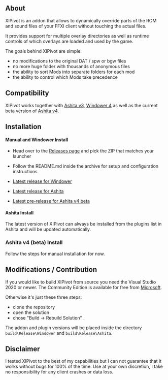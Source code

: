 ## About

XIPivot is an addon that allows to dynamically override parts of the ROM and sound
files of your FFXI client without touching the actual files.

It provides support for multiple overlay directories as well as runtime controls
of which overlays are loaded and used by the game.

The goals behind XIPivot are simple:

- no modifications to the original DAT / spw or bgw files
- no more huge folder with thousands of anonymous files
- the ability to sort Mods into separate folders for each mod
- the ability to control which Mods take precedence

## Compatibility

XIPivot works together with [Ashita v3](https://www.ashitaxi.com), [Windower 4](http://www.windower.net) as well as
the current beta version of [Ashita v4](https://github.com/AshitaXI/Ashita-v4beta).

## Installation

#### Manual and Windower Install

- Head over to the [Releases page](https://github.com/Shirk/XIPivot/releases) and pick the ZIP that matches your launcher
- Follow the README.md inside the archive  for setup and configuration instructions

- [Latest release for Windower](https://github.com/Shirk/XIPivot/releases/tag/v0.4.7)
- [Latest release for Ashita](https://github.com/Shirk/XIPivot/releases/tag/v0.4.7)
- [Latest pre-release for Ashita v4 beta](https://github.com/Shirk/XIPivot/releases/tag/v4.11.004)

#### Ashita Install

The latest version of XIPivot can always be installed from the plugins list in Ashita and will be updated automatically.

### Ashita v4 (beta) Install

Follow the steps for manual installation for now.

## Modifications / Contribution

If you would like to build XIPivot from source you need the Visual Studio 2020 or newer.
The Community Edition is available for free from [Microsoft](https://visualstudio.microsoft.com/vs/community/).

Otherwise it's just these three steps:

- clone the repository
- open the solution
- chose "Build -> Rebuild Solution" .

The addon and plugin versions will be placed inside the directory `build\Release\Windower` and `build\Release\Ashita`.

## Disclaimer

I tested XIPivot to the best of my capabilities but I can not guarantee that it works without bugs for 100% of the time.
Use at your own discretion, I take no responsibility for any client crashes or data loss.
